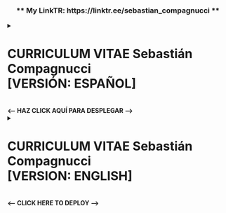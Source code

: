 <h3> <p align="center"> ** My LinkTR: https://linktr.ee/sebastian_compagnucci ** </p>  </h3>


<details>
  <summary><h1>CURRICULUM VITAE Sebastián Compagnucci<br>
    [VERSIÓN: ESPAÑOL]</h1><br>
  </h3><b><-- HAZ CLICK AQUÍ PARA DESPLEGAR --></b></h3></summary>
  
![CVES](https://github.com/secompagnucciGH/RESUME/assets/69996970/3ed7c430-58f5-44c7-b5de-80be74e63e8f)
  
</details>


<details>
  <summary><h1>CURRICULUM VITAE Sebastián Compagnucci<br>
    [VERSION: ENGLISH]</h1><br>
  </h3><b><-- CLICK HERE TO DEPLOY --></b></h3></summary>
  
![CVEN](https://github.com/secompagnucciGH/RESUME/assets/69996970/46a58d81-65d4-4dc9-a0de-94818368ffcf)  
</details>
